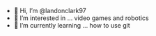 - 👋 Hi, I’m @landonclark97
- 👀 I’m interested in ... video games and robotics
- 🌱 I’m currently learning ... how to use git

<!---
landonclark97/landonclark97 is a ✨ special ✨ repository because its `README.md` (this file) appears on your GitHub profile.
You can click the Preview link to take a look at your changes.
--->
